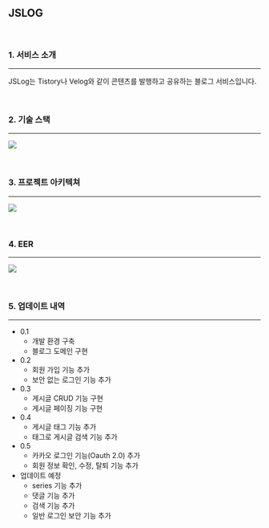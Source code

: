 ## JSLOG

<br>

### 1. 서비스 소개

---

JSLog는 Tistory나 Velog와 같이 콘텐츠를 발행하고 공유하는 블로그 서비스입니다.


<br>


### 2. 기술 스택

---


![](https://images.velog.io/images/jslog/post/3e442943-6d2c-4323-adeb-f74715a3daa1/%EC%BA%A1%EC%B2%98.PNG)

<br>

### 3. 프로젝트 아키텍쳐

---

![](https://images.velog.io/images/jslog/post/831c4dd0-aeb4-4fec-ae4d-f021a55ca24c/%EC%A0%9C%EB%AA%A9%20%EC%97%86%EB%8A%94%20%ED%94%84%EB%A0%88%EC%A0%A0%ED%85%8C%EC%9D%B4%EC%85%98.jpg)

<br>

### 4. EER

---

![](https://images.velog.io/images/jslog/post/a386f6b4-1af5-44b2-9029-9780b8c77911/blog_EER.png)

<br>

### 5. 업데이트 내역

---

- 0.1
  - 개발 환경 구축
  - 블로그 도메인 구현
- 0.2
  - 회원 가입 기능 추가
  - 보안 없는 로그인 기능 추가
- 0.3
  - 게시글 CRUD 기능 구현
  - 게시글 페이징 기능 구현
- 0.4
  - 게시글 태그 기능 추가
  - 태그로 게시글 검색 기능 추가
- 0.5
  - 카카오 로그인 기능(Oauth 2.0) 추가
  - 회원 정보 확인, 수정, 탈퇴 기능 추가
- 업데이트 예정
  - series 기능 추가
  - 댓글 기능 추가
  - 검색 기능 추가
  - 일반 로그인 보안 기능 추가
